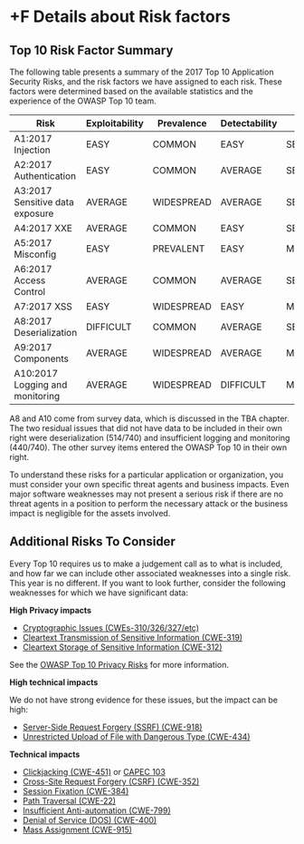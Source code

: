 # +F Details about Risk factors

## Top 10 Risk Factor Summary

The following table presents a summary of the 2017 Top 10 Application Security Risks, and the risk factors we have assigned to each risk. These factors were determined based on the available statistics and the experience of the OWASP Top 10 team. 

| Risk | Exploitability | Prevalence | Detectability | Impact | Score |
| --- | --- | --- | --- | --- | --- | 
| A1:2017 Injection |  EASY | COMMON | EASY | SEVERE | 8.0 |
| A2:2017 Authentication |  EASY | COMMON | AVERAGE | SEVERE | 7.0 |
| A3:2017 Sensitive data exposure |  AVERAGE | WIDESPREAD | AVERAGE | SEVERE | 7.0 |
| A4:2017 XXE |  AVERAGE | COMMON | EASY | SEVERE | 7.0 |
| A5:2017 Misconfig |  EASY | PREVALENT | EASY | MODERATE | 6.7 |
| A6:2017 Access Control |  AVERAGE | COMMON |  AVERAGE | SEVERE | 6.0 |
| A7:2017 XSS |  EASY | WIDESPREAD | EASY | MODERATE | 6.0 |
| A8:2017 Deserialization |  DIFFICULT | COMMON | AVERAGE | SEVERE | 5.0 |
| A9:2017 Components |  AVERAGE | WIDESPREAD | AVERAGE | MODERATE | 4.7 |
| A10:2017 Logging and monitoring|  AVERAGE | WIDESPREAD | DIFFICULT | MODERATE | 4.0 |

A8 and A10 come from survey data, which is discussed in the TBA chapter. The two residual issues that did not have data to be included in their own right were deserialization (514/740) and insufficient logging and monitoring (440/740). The other survey items entered the OWASP Top 10 in their own right. 

To understand these risks for a particular application or organization, you must consider your own specific threat agents and business impacts. Even major software weaknesses may not present a serious risk if there are no threat agents in a position to perform the necessary attack or the business impact is negligible for the assets involved.

## Additional Risks To Consider

Every Top 10 requires us to make a judgement call as to what is included, and how far we can include other associated weaknesses into a single risk. This year is no different. If you want to look further, consider the following weaknesses for which we have significant data:

**High Privacy impacts**

* [Cryptographic Issues (CWEs-310/326/327/etc)](https://cwe.mitre.org/data/definitions/310.html)
* [Cleartext Transmission of Sensitive Information (CWE-319)](https://cwe.mitre.org/data/definitions/319.html)
* [Cleartext Storage of Sensitive Information (CWE-312)](https://cwe.mitre.org/data/definitions/312.html)

See the [OWASP Top 10 Privacy Risks](https://www.owasp.org/index.php/OWASP_Top_10_Privacy_Risks_Project) for more information. 

**High technical impacts**

We do not have strong evidence for these issues, but the impact can be high:

* [Server-Side Request Forgery (SSRF) (CWE-918)](https://cwe.mitre.org/data/definitions/918.html)
* [Unrestricted Upload of File with Dangerous Type (CWE-434)](https://cwe.mitre.org/data/definitions/434.html)

**Technical impacts**

* [Clickjacking (CWE-451)](https://cwe.mitre.org/data/definitions/451.html) or [CAPEC 103](https://capec.mitre.org/data/definitions/103.html)
* [Cross-Site Request Forgery (CSRF) (CWE-352)](https://cwe.mitre.org/data/definitions/352.html)
* [Session Fixation (CWE-384)](https://cwe.mitre.org/data/definitions/384.html)
* [Path Traversal (CWE-22)](https://cwe.mitre.org/data/definitions/22.html)
* [Insufficient Anti-automation (CWE-799)](https://cwe.mitre.org/data/definitions/799.html)
* [Denial of Service (DOS) (CWE-400)](https://cwe.mitre.org/data/definitions/400.html)
* [Mass Assignment (CWE-915)](https://cwe.mitre.org/data/definitions/915.html)

